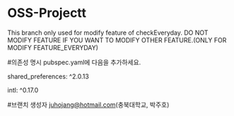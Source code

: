 # OSS-Projectt
This branch only used for modify feature of checkEveryday.
DO NOT MODIFY FEATURE IF YOU WANT TO MODIFY OTHER FEATURE.(ONLY FOR MODIFY FEATURE_EVERYDAY)


#의존성 명시
pubspec.yaml에 다음을 추가하세요.

  shared_preferences: ^2.0.13

  intl: ^0.17.0
  
  
#브랜치 생성자
juhojang@hotmail.com(충북대학교, 박주호)
